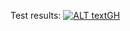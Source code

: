 Test results: [![ALT textGH](https://github.com/DinoLeDozo/tp-r504/actions/workflows/pytest.yml/badge.svg)](https://github.com/DinoLeDozo/tp-r504/actions)
